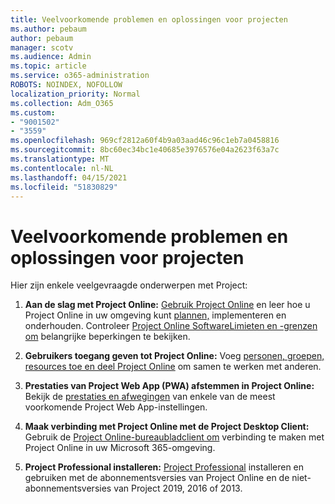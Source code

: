 ```yaml
---
title: Veelvoorkomende problemen en oplossingen voor projecten
ms.author: pebaum
author: pebaum
manager: scotv
ms.audience: Admin
ms.topic: article
ms.service: o365-administration
ROBOTS: NOINDEX, NOFOLLOW
localization_priority: Normal
ms.collection: Adm_O365
ms.custom:
- "9001502"
- "3559"
ms.openlocfilehash: 969cf2812a60f4b9a03aad46c96c1eb7a0458816
ms.sourcegitcommit: 8bc60ec34bc1e40685e3976576e04a2623f63a7c
ms.translationtype: MT
ms.contentlocale: nl-NL
ms.lasthandoff: 04/15/2021
ms.locfileid: "51830829"
---
```

# <a name="project-common-issues-and-resolutions"></a>Veelvoorkomende problemen en oplossingen voor projecten

Hier zijn enkele veelgevraagde onderwerpen met Project:

1. **Aan de slag met Project Online:**  [Gebruik Project Online](https://docs.microsoft.com/ProjectOnline/get-started-with-project-online) en leer hoe u Project Online in uw omgeving kunt [plannen,](https://docs.microsoft.com/projectonline/project-online) implementeren en onderhouden. Controleer [Project Online SoftwareLimieten en -grenzen om](https://docs.microsoft.com/ProjectOnline/project-online-software-boundaries-and-limits) belangrijke beperkingen te bekijken.

2. **Gebruikers toegang geven tot Project Online:** Voeg [personen, groepen, resources toe en deel Project Online](https://docs.microsoft.com/projectonline/step-2-add-people-to-project-online) om samen te werken met anderen. 

3. **Prestaties van Project Web App (PWA) afstemmen in Project Online:** Bekijk de [prestaties en afwegingen](https://docs.microsoft.com/projectonline/tune-project-online-performance) van enkele van de meest voorkomende Project Web App-instellingen.

4. **Maak verbinding met Project Online met de Project Desktop Client:** Gebruik de [Project Online-bureaubladclient om](https://docs.microsoft.com/projectonline/connect-to-project-online-with-the-project-online-desktop-client) verbinding te maken met Project Online in uw Microsoft 365-omgeving. 

5. **Project Professional installeren:** [Project Professional](https://support.office.com/article/install-project-7059249b-d9fe-4d61-ab96-5c5bf435f281) installeren en gebruiken met de abonnementsversies van Project Online en de niet-abonnementsversies van Project 2019, 2016 of 2013.
